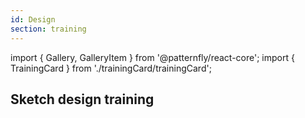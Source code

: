 ```yaml
---
id: Design
section: training
---
```


import { Gallery, GalleryItem } from '@patternfly/react-core';
import { TrainingCard } from './trainingCard/trainingCard';

## Sketch design training

<Gallery hasGutter>
  <GalleryItem>
    <TrainingCard
      trainingType="design"
      title="Sketch design training"
      level="beginner"
      time="20 minutes"
      description="PatternFly Sketch E-Training"
      katacodaId="sketch-design"
    />
  </GalleryItem>
</Gallery>
